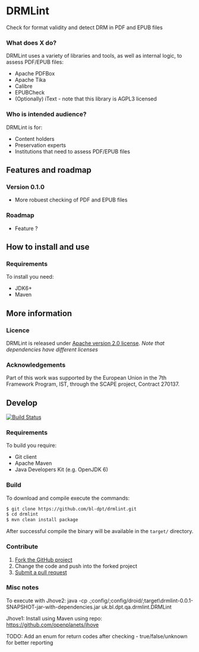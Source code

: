 
# DRMLint

Check for format validity and detect DRM in PDF and EPUB files

### What does X do?

DRMLint uses a variety of libraries and tools, as well as internal logic, to assess PDF/EPUB files:
* Apache PDFBox
* Apache Tika
* Calibre
* EPUBCheck 
* (Optionally) iText - note that this library is AGPL3 licensed

### Who is intended audience?

DRMLint is for:

* Content holders
* Preservation experts
* Institutions that need to assess PDF/EPUB files

## Features and roadmap

### Version 0.1.0

* More robuest checking of PDF and EPUB files

### Roadmap

* Feature ?

## How to install and use

### Requirements

To install you need:

* JDK6+
* Maven

## More information

### Licence

DRMLint is released under [Apache version 2.0 license](LICENSE.txt).  *Note that dependencies have different licenses*

### Acknowledgements

Part of this work was supported by the European Union in the 7th Framework Program, IST, through the SCAPE project, Contract 270137.

## Develop

[![Build Status](https://travis-ci.org/bl-dpt/drmlint.png)](https://travis-ci.org/bl-dpt/drmlint)

### Requirements

To build you require:

* Git client
* Apache Maven
* Java Developers Kit (e.g. OpenJDK 6)

### Build

To download and compile execute the commands:

```bash
$ git clone https://github.com/bl-dpt/drmlint.git
$ cd drmlint
$ mvn clean install package
```

After successful compile the binary will be available in the `target/` directory.

### Contribute

1. [Fork the GitHub project](https://help.github.com/articles/fork-a-repo)
2. Change the code and push into the forked project
3. [Submit a pull request](https://help.github.com/articles/using-pull-requests)

### Misc notes

To execute with Jhove2:
java -cp .;config/;config/droid/;target\drmlint-0.0.1-SNAPSHOT-jar-with-dependencies.jar uk.bl.dpt.qa.drmlint.DRMLint

Jhove1:
Install using Maven using repo: https://github.com/openplanets/jhove
 
TODO: Add an enum for return codes after checking - true/false/unknown for better reporting
